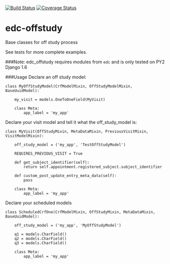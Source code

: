 [![Build Status](https://travis-ci.org/botswana-harvard/edc-offstudy.svg?branch=develop)](https://travis-ci.org/botswana-harvard/edc-offstudy)
[![Coverage Status](https://coveralls.io/repos/botswana-harvard/edc-offstudy/badge.svg)](https://coveralls.io/r/botswana-harvard/edc-offstudy)

# edc-offstudy

Base classes for off study process

See tests for more complete examples.

###Note:
edc_offstudy requires modules from `edc` and is only tested on PY2 Django 1.6

###Usage
Declare an off study model:

	class MyOffStudyModel(CrfModelMixin, OffStudyModelMixin, BaseUuidModel):
	
	    my_visit = models.OneToOneField(MyVisit)
	
	    class Meta:
	        app_label = 'my_app'


Declare your visit model and tell it what the off_study_model is:

    class MyVisit(OffStudyMixin, MetaDataMixin, PreviousVisitMixin, VisitModelMixin):

        off_study_model = ('my_app', 'TestOffStudyModel')

        REQUIRES_PREVIOUS_VISIT = True

        def get_subject_identifier(self):
            return self.appointment.registered_subject.subject_identifier

        def custom_post_update_entry_meta_data(self):
            pass

        class Meta:
            app_label = 'my_app'

Declare your scheduled models

    class ScheduledCrfOne(CrfModelMixin, OffStudyMixin, MetaDataMixin, BaseUuidModel):

        off_study_model = ('my_app', 'MyOffStudyModel')
    
        q1 = models.CharField()
        q2 = models.CharField()
        q3 = models.CharField()

        class Meta:
            app_label = 'my_app'
    
